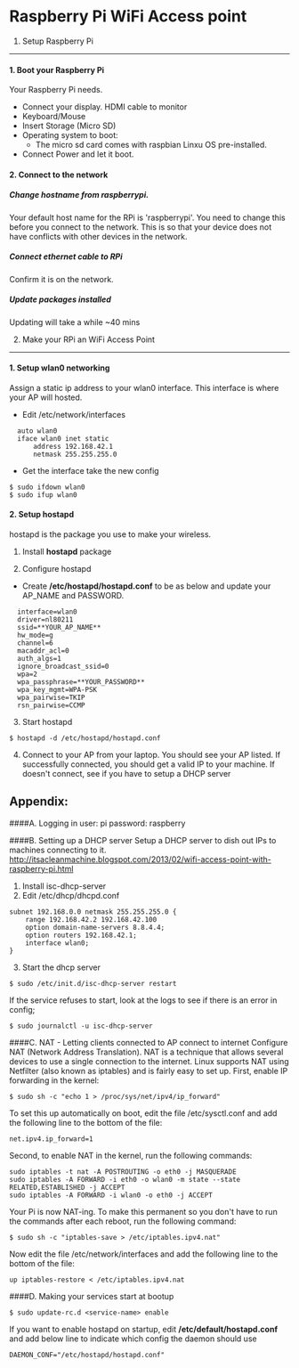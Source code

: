 Raspberry Pi WiFi Access point
==============================

1. Setup Raspberry Pi
---------------------
#### 1. Boot your Raspberry Pi
Your Raspberry Pi needs.

  - Connect your display. HDMI cable to monitor
  - Keyboard/Mouse 
  - Insert Storage (Micro SD)
  - Operating system to boot:
    - The micro sd card comes with raspbian Linxu OS pre-installed.
  - Connect Power and let it boot.

#### 2. Connect to the network
##### Change hostname from raspberrypi. 
Your default host name for the RPi is 'raspberrypi'. You need to change this before
you connect to the network. This is so that your device does not have conflicts with
other devices in the network. 

##### Connect ethernet cable to RPi
Confirm it is on the network.

##### Update packages installed
Updating will take a while ~40 mins


2. Make your RPi an WiFi Access Point
-------------------------------------
#### 1. Setup wlan0 networking
Assign a static ip address to your wlan0 interface. This interface is where your AP will hosted.
  - Edit /etc/network/interfaces
  ```
    auto wlan0
    iface wlan0 inet static
        address 192.168.42.1
        netmask 255.255.255.0

  ```
  - Get the interface take the new config
  ```
  $ sudo ifdown wlan0
  $ sudo ifup wlan0
  ```

#### 2. Setup hostapd
hostapd is the package you use to make your wireless.

1. Install **hostapd** package

2. Configure hostapd

  - Create **/etc/hostapd/hostapd.conf** to be as below and update your AP_NAME and PASSWORD.

  ```
    interface=wlan0
    driver=nl80211
    ssid=**YOUR_AP_NAME**
    hw_mode=g
    channel=6
    macaddr_acl=0
    auth_algs=1
    ignore_broadcast_ssid=0
    wpa=2
    wpa_passphrase=**YOUR_PASSWORD**
    wpa_key_mgmt=WPA-PSK
    wpa_pairwise=TKIP
    rsn_pairwise=CCMP 
  ```

3. Start hostapd
```
$ hostapd -d /etc/hostapd/hostapd.conf
```

4. Connect to your AP from your laptop. You should see your AP listed.
If successfully connected, you should get a valid IP to your machine. If doesn't connect,
see if you have to setup a DHCP server


Appendix:
---------
####A. Logging in
user: pi
password: raspberry

####B. Setting up a DHCP server
Setup a DHCP server to dish out IPs to machines connecting to it.
http://itsacleanmachine.blogspot.com/2013/02/wifi-access-point-with-raspberry-pi.html
1. Install isc-dhcp-server
2. Edit /etc/dhcp/dhcpd.conf

```
subnet 192.168.0.0 netmask 255.255.255.0 {
    range 192.168.42.2 192.168.42.100
    option domain-name-servers 8.8.4.4;
    option routers 192.168.42.1;
    interface wlan0;
}
```

3. Start the dhcp server
```
$ sudo /etc/init.d/isc-dhcp-server restart
```
If the service refuses to start, look at the logs to see if there is an error in config;
```
$ sudo journalctl -u isc-dhcp-server
```

####C. NAT - Letting clients connected to AP connect to internet 
Configure NAT (Network Address Translation). NAT is a technique that allows several devices to use a single connection to the internet. Linux supports NAT using Netfilter (also known as iptables) and is fairly easy to set up. First, enable IP forwarding in the kernel: 
```
$ sudo sh -c "echo 1 > /proc/sys/net/ipv4/ip_forward"
```

To set this up automatically on boot, edit the file /etc/sysctl.conf and add the following line to the bottom of the file:

```
net.ipv4.ip_forward=1
```

Second, to enable NAT in the kernel, run the following commands:

```
sudo iptables -t nat -A POSTROUTING -o eth0 -j MASQUERADE
sudo iptables -A FORWARD -i eth0 -o wlan0 -m state --state RELATED,ESTABLISHED -j ACCEPT
sudo iptables -A FORWARD -i wlan0 -o eth0 -j ACCEPT
```

Your Pi is now NAT-ing. To make this permanent so you don't have to run the commands after each reboot, run the following command:

```
$ sudo sh -c "iptables-save > /etc/iptables.ipv4.nat"
```

Now edit the file /etc/network/interfaces and add the following line to the bottom of the file:

```
up iptables-restore < /etc/iptables.ipv4.nat
```
####D. Making your services start at bootup
```
$ sudo update-rc.d <service-name> enable
```

If you want to enable hostapd on startup, edit **/etc/default/hostapd.conf**
and add below line to indicate which config the daemon should use
```
DAEMON_CONF="/etc/hostapd/hostapd.conf"
```

